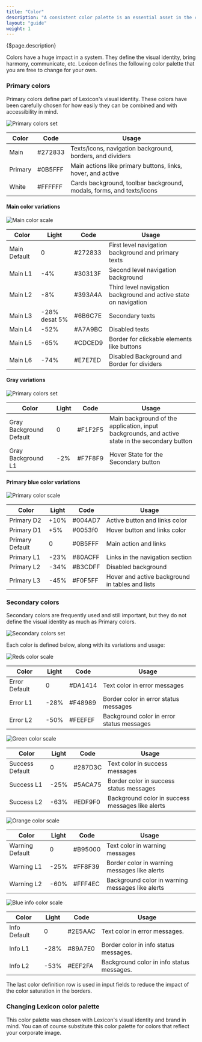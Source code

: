 ```yaml
---
title: "Color"
description: "A consistent color palette is an essential asset in the communication resources of any design system."
layout: "guide"
weight: 1
---
```


<div class="page-description">{$page.description}</div>


Colors have a huge impact in a system. They define the visual identity, bring harmony, communicate, etc. Lexicon defines the following color palette that you are free to change for your own.

### Primary colors
Primary colors define part of Lexicon's visual identity. These colors have been carefully chosen for how easily they can be combined and with accessibility in mind.

![Primary colors set](../../../images/ColorsPrimary.jpg)

| Color | Code | Usage |
| ----- | ---- | ----- |
| Main | #272833 | Texts/icons, navigation background, borders, and dividers |
| Primary | #0B5FFF | Main actions like primary buttons, links, hover, and active |
| White | #FFFFFF | Cards background, toolbar background, modals, forms, and texts/icons |


#### Main color variations

![Main color scale](../../../images/ColorMainScale.jpg)

| Color | Light | Code | Usage |
| ----- | ----- | ---- | ----- |
| Main Default | 0 | #272833 | First level navigation background and primary texts |
| Main L1 | -4% | #30313F | Second level navigation background |
| Main L2 | -8% | #393A4A | Third level navigation background and active state on navigation | 
| Main L3 | -28% desat 5% | #6B6C7E | Secondary texts | 
| Main L4 | -52% | #A7A9BC | Disabled texts | 
| Main L5 | -65% | #CDCED9 | Border for clickable elements like buttons |
| Main L6 | -74% | #E7E7ED | Disabled Background and Border for dividers |

#### Gray variations

![Primary colors set](../../../images/ColorGrayScale.jpg)

| Color | Light | Code | Usage |
| ----- | ----- | ---- | ----- |
| Gray Background Default | 0 | #F1F2F5 | Main background of the application, input backgrounds, and active state in the secondary button |
| Gray Background L1 | -2% | #F7F8F9 | Hover State for the Secondary button |

#### Primary blue color variations

![Primary color scale](../../../images/ColorPrimaryScale.jpg)

| Color | Light | Code | Usage |
| ----- | ----- | ---- | ----- |
| Primary D2 | +10% | #004AD7 | Active button and links color |
| Primary D1 | +5% | #0053f0 | Hover button and links color |
| Primary Default| 0 | #0B5FFF | Main action and links |
| Primary L1 | -23% | #80ACFF | Links in the navigation section |
| Primary L2 | -34% | #B3CDFF | Disabled background | 
| Primary L3 | -45% | #F0F5FF | Hover and active background in tables and lists | 

### Secondary colors

Secondary colors are frequently used and still important, but they do not define the visual identity as much as Primary colors.

![Secondary colors set](../../../images/ColorsSecondary.jpg)

Each color is defined below, along with its variations and usage:

![Reds color scale](../../../images/ColorRedScale.jpg)

| Color | Light | Code | Usage |
| ----- | ------------ | ---- | ----- |
| Error Default | 0 | #DA1414 | Text color in error messages |
| Error L1 | -28% | #F48989 | Border color in error status messages |
| Error L2 | -50% | #FEEFEF | Background color in error status messages |

![Green color scale](../../../images/ColorGreenScale.jpg)

| Color | Light | Code | Usage |
| ----- | ----- | ---- | ----- |
| Success Default | 0 | #287D3C | Text color in success messages | 
| Success L1 | -25% | #5ACA75 | Border color in success status messages | 
| Success L2 | -63% | #EDF9F0 | Background color in success messages like alerts | 

![Orange color scale](../../../images/ColorOrangeScale.jpg)

| Color | Light | Code | Usage |
| ----- | ----- | ---- | ----- |
| Warning Default | 0 | #B95000 | Text color in warning messages | 
| Warning L1 | -25% | #FF8F39 | Border color in warning messages like alerts |
| Warning L2 | -60% | #FFF4EC | Background color in warning messages like alerts |

![Blue info color scale](../../../images/ColorBlueInfoScale.jpg)

| Color | Light | Code | Usage |
| ----- | ----- | ---- | ----- |
| Info Default | 0 | #2E5AAC | Text color in error messages. |
| Info L1 | -28% | #89A7E0 | Border color in info status messages. |
| Info L2 | -53% | #EEF2FA | Background color in info status messages. |


The last color definition row is used in input fields to reduce the impact of the color saturation in the borders.

### Changing Lexicon color palette

This color palette was chosen with Lexicon's visual identity and brand in mind. You can of course substitute this color palette for colors that reflect your corporate image.

